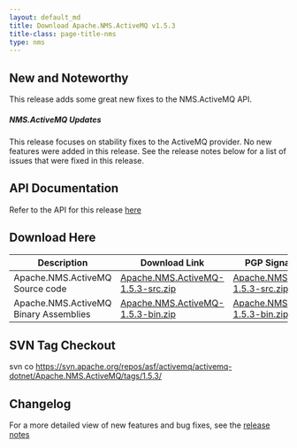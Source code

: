 ```yaml
---
layout: default_md
title: Download Apache.NMS.ActiveMQ v1.5.3 
title-class: page-title-nms
type: nms
---
```


New and Noteworthy
------------------

This release adds some great new fixes to the NMS.ActiveMQ API.

##### NMS.ActiveMQ Updates

This release focuses on stability fixes to the ActiveMQ provider. No new features were added in this release. See the release notes below for a list of issues that were fixed in this release.

API Documentation
-----------------

Refer to the API for this release [here](../../../nms-api)

Download Here
-------------

Description|Download Link|PGP Signature File|Version
---|---|---|---
Apache.NMS.ActiveMQ Source code|[Apache.NMS.ActiveMQ-1.5.3-src.zip](http://www.apache.org/dyn/closer.cgi/activemq/apache-nms/1.5.0/Apache.NMS.ActiveMQ-1.5.3-src.zip)|[Apache.NMS.ActiveMQ-1.5.3-src.zip.asc](http://www.apache.org/dyn/closer.cgi/activemq/apache-nms/1.5.0/Apache.NMS.ActiveMQ-1.5.3-src.zip.asc)|1.5.3.2578
Apache.NMS.ActiveMQ Binary Assemblies|[Apache.NMS.ActiveMQ-1.5.3-bin.zip](http://www.apache.org/dyn/closer.cgi/activemq/apache-nms/1.5.0/Apache.NMS.ActiveMQ-1.5.3-bin.zip)|[Apache.NMS.ActiveMQ-1.5.3-bin.zip.asc](http://www.apache.org/dyn/closer.cgi/activemq/apache-nms/1.5.0/Apache.NMS.ActiveMQ-1.5.3-bin.zip.asc)|1.5.3.2578

SVN Tag Checkout
----------------

svn co https://svn.apache.org/repos/asf/activemq/activemq-dotnet/Apache.NMS.ActiveMQ/tags/1.5.3/

Changelog
---------

For a more detailed view of new features and bug fixes, see the [release notes](https://issues.apache.org/jira/secure/ReleaseNote.jspa?projectId=12311201&styleName=Html&version=12319084)


